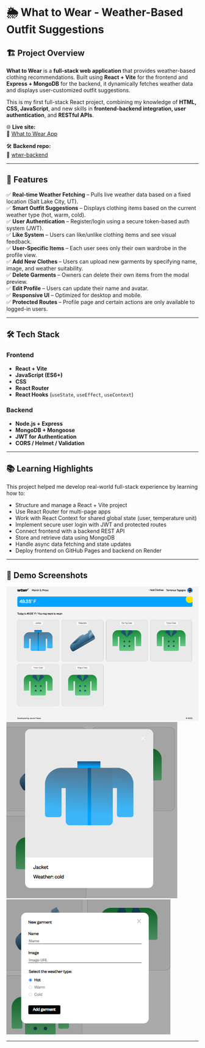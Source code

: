 # 🌦️ What to Wear - Weather-Based Outfit Suggestions

## 🏗️ Project Overview

**What to Wear** is a **full-stack web application** that provides weather-based clothing recommendations. Built using **React + Vite** for the frontend and **Express + MongoDB** for the backend, it dynamically fetches weather data and displays user-customized outfit suggestions.

This is my first full-stack React project, combining my knowledge of **HTML, CSS, JavaScript**, and new skills in **frontend-backend integration, user authentication**, and **RESTful APIs**.

🌐 **Live site:**  
🔗 [What to Wear App](https://ImYellingTibbers.github.io/se_project_react/)

🛠️ **Backend repo:**  
🔗 [wtwr-backend](https://github.com/ImYellingTibbers/wtwr-backend)

---

## 🚀 Features

✅ **Real-time Weather Fetching** – Pulls live weather data based on a fixed location (Salt Lake City, UT).  
✅ **Smart Outfit Suggestions** – Displays clothing items based on the current weather type (hot, warm, cold).  
✅ **User Authentication** – Register/login using a secure token-based auth system (JWT).  
✅ **Like System** – Users can like/unlike clothing items and see visual feedback.  
✅ **User-Specific Items** – Each user sees only their own wardrobe in the profile view.  
✅ **Add New Clothes** – Users can upload new garments by specifying name, image, and weather suitability.  
✅ **Delete Garments** – Owners can delete their own items from the modal preview.  
✅ **Edit Profile** – Users can update their name and avatar.  
✅ **Responsive UI** – Optimized for desktop and mobile.  
✅ **Protected Routes** – Profile page and certain actions are only available to logged-in users.

---

## 🛠️ Tech Stack

### Frontend

- **React + Vite**
- **JavaScript (ES6+)**
- **CSS**
- **React Router**
- **React Hooks** (`useState`, `useEffect`, `useContext`)

### Backend

- **Node.js + Express**
- **MongoDB + Mongoose**
- **JWT for Authentication**
- **CORS / Helmet / Validation**

---

## 📚 Learning Highlights

This project helped me develop real-world full-stack experience by learning how to:

- Structure and manage a React + Vite project
- Use React Router for multi-page apps
- Work with React Context for shared global state (user, temperature unit)
- Implement secure user login with JWT and protected routes
- Connect frontend with a backend REST API
- Store and retrieve data using MongoDB
- Handle async data fetching and state updates
- Deploy frontend on GitHub Pages and backend on Render

---

## 📸 Demo Screenshots

![Homepage Screenshot](./src/assets/wtwr-full-site-screenshot.png)
![Card Modal Screenshot](./src/assets/wtwr-card-modal-screenshot.png)
![New Garment Form Screenshot](./src/assets/wtwr-new-garment-modal-screenshot.png)

---
